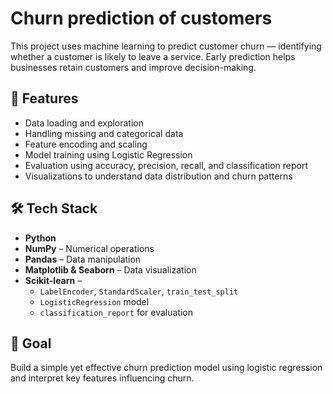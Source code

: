 # Churn prediction of customers
This project uses machine learning to predict customer churn — identifying whether a customer is likely to leave a service. Early prediction helps businesses retain customers and improve decision-making.

## 🚀 Features
- Data loading and exploration
- Handling missing and categorical data
- Feature encoding and scaling
- Model training using Logistic Regression
- Evaluation using accuracy, precision, recall, and classification report
- Visualizations to understand data distribution and churn patterns

## 🛠️ Tech Stack
- **Python**
- **NumPy** – Numerical operations
- **Pandas** – Data manipulation
- **Matplotlib & Seaborn** – Data visualization
- **Scikit-learn** – 
  - `LabelEncoder`, `StandardScaler`, `train_test_split`
  - `LogisticRegression` model
  - `classification_report` for evaluation

## 📌 Goal
Build a simple yet effective churn prediction model using logistic regression and interpret key features influencing churn.
